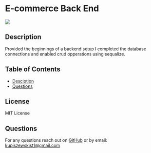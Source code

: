 # E-commerce Back End
  <img src='https://img.shields.io/badge/LICENSE-MIT-blue'/> 

  ## Description
  Provided the beginnings of a backend setup I completed the database connections and enabled crud opperations using sequalize.
  ## Table of Contents
  * [Desciption](#description)
  * [Questions](#questions)
  ## License
  MIT License
  ## Questions
  For any questions reach out on [GitHub](https://github.com/PaulKup) or by email: kupiszewskist1@gmail.com
